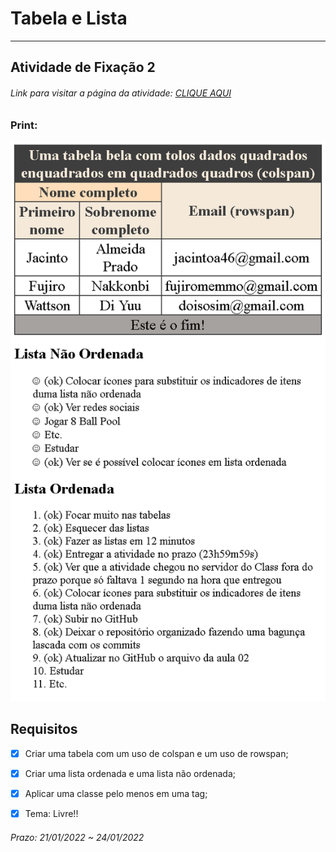 # Tabela e Lista  

---  

## Atividade de Fixação 2  

###### Link para visitar a página da atividade: [CLIQUE AQUI](https://giunossauro.github.io/iFood_Lets-Code_Sala-842/1_Front-End-Estatico/Atividades-de-Fixacao/2_Tabela-e-Lista/index.html)

### Print:

![Print](https://github.com/Giunossauro/IFood_Lets-Code_Sala-842/blob/master/1_Front-End-Estatico/Atividades-de-Fixacao/2_Tabela-e-Lista/img/1f2.png)

## Requisitos

- [x] Criar uma tabela com um uso de colspan e um uso de rowspan;  

- [x] Criar uma lista ordenada e uma lista não ordenada;  

- [x] Aplicar uma classe pelo menos em uma tag;  

- [x] Tema: Livre!!  

###### Prazo: 21/01/2022 ~ 24/01/2022  

